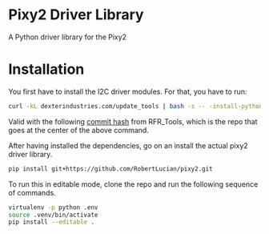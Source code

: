 # Pixy2 Driver Library

A Python driver library for the Pixy2

# Installation

You first have to install the I2C driver modules. For that, you have to run:
```bash
curl -kL dexterindustries.com/update_tools | bash -s -- -install-python-package --use-python3-exe-too
```
Valid with the following [commit hash](https://github.com/DexterInd/RFR_Tools/commit/2e47128a0ba9a3c36623492525099b52d14fb5b7) from RFR_Tools, which is the repo that goes at the center of the above command.

After having installed the dependencies, go on an install the actual pixy2 driver library.
```bash
pip install git+https://github.com/RobertLucian/pixy2.git
```

To run this in editable mode, clone the repo  and run the following sequence of commands.
```bash
virtualenv -p python .env
source .venv/bin/activate
pip install --editable .
```